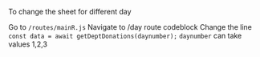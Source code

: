 To change the sheet for different day

Go to `/routes/mainR.js`
Navigate to /day route codeblock
Change the line 
`const data = await getDeptDonations(daynumber);`
`daynumber` can take values 1,2,3
